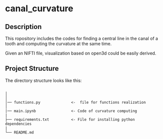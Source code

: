 # canal_curvature
## Description
This ropository includes the codes for finding a central line in the canal of a tooth and computing the curvature at the same time.

Given an NIFTI file, visualization based on open3d could be easily derived.

## Project Structure

The directory structure looks like this:

```

│
│
│── functions.py              <-  file for functions realization
│
|── main.ipynb                <- Code of curvature computing
|
├── requirements.txt          <- File for installing python dependencies
|
└── README.md
```
